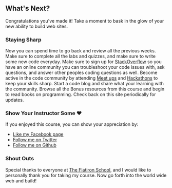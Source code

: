

## What's Next?

Congratulations you've made it! Take a moment to bask in the glow of your new ability to build web sites. 

### Staying Sharp

Now you can spend time to go back and review all the previous weeks. Make sure to complete all the labs and quizzes, and make sure to write some new code everyday. Make sure to sign up for [StackOverflow](http://stackoverflow.com/) so you have an online community you can troubleshoot your code issues with, ask questions, and answer other peoples coding questions as well. Become active in the code community by attending [Meet ups](http://www.meetup.com/find/?allMeetups=false&keywords=programming&radius=5&userFreeform=10010&gcResults=New+York%2C+NY+10010%2C+USA%3AUS%3ANew+York%3ANew+York+County%3ANew+York%3AManhattan%3A10010%3A40.7388319%3A-73.9815337&sort=default) and [Hackathons](https://www.eventbrite.com/directory?q=hackathon&loc=New+York%2C+NY) to keep your skills sharp. Start a code blog and share what your learning with the community. Browse all the Bonus resources from this course and begin to read books on programming. Check back on this site periodically for updates.

### Show Your Instructor Some ♥

If you enjoyed this course, you can show your appreciation by:

- [Like my Facebook page](https://www.facebook.com/SuperAwesomeInstructor)
- [Follow me on Twitter](https://twitter.com/jongrover)
- [Follow me on Github](https://github.com/jongrover)

### Shout Outs

Special thanks to everyone at [The Flatiron School](http://flatironschool.com/), and I would like to personally thank you for taking my course. Now go forth into the world wide web and build!